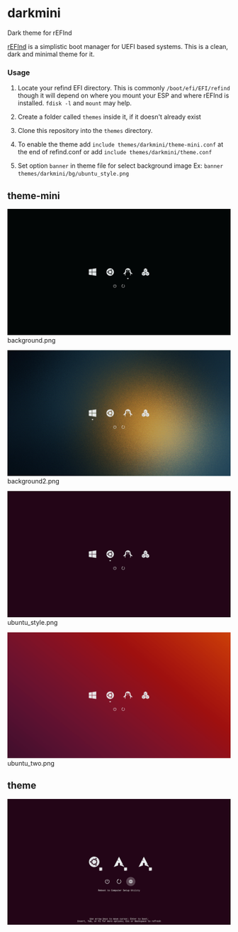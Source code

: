 # darkmini

Dark theme for rEFInd

[rEFInd](http://www.rodsbooks.com/refind/) is a simplistic boot manager for UEFI
based systems. This is a clean, dark and minimal theme for it.


### Usage

 1. Locate your refind EFI directory. This is commonly `/boot/efi/EFI/refind`
    though it will depend on where you mount your ESP and where rEFInd is
    installed. `fdisk -l` and `mount` may help.

 2. Create a folder called `themes` inside it, if it doesn't already exist

 3. Clone this repository into the `themes` directory.

 4. To enable the theme add `include themes/darkmini/theme-mini.conf` at the end of refind.conf or add `include themes/darkmini/theme.conf`
 5. Set option `banner` in theme file for select background image
    Ex: `banner themes/darkmini/bg/ubuntu_style.png  `

## theme-mini
![screenshot](screenshots/screenshot_001.png "screenshot")
background.png

![screenshot](screenshots/screenshot_002.png "screenshot")
background2.png

![screenshot](screenshots/screenshot_003.png "screenshot")
ubuntu_style.png

![screenshot](screenshots/screenshot_004.png "screenshot")
ubuntu_two.png

## theme
![screenshot](screenshots/screenshot_005.png "screenshot")
